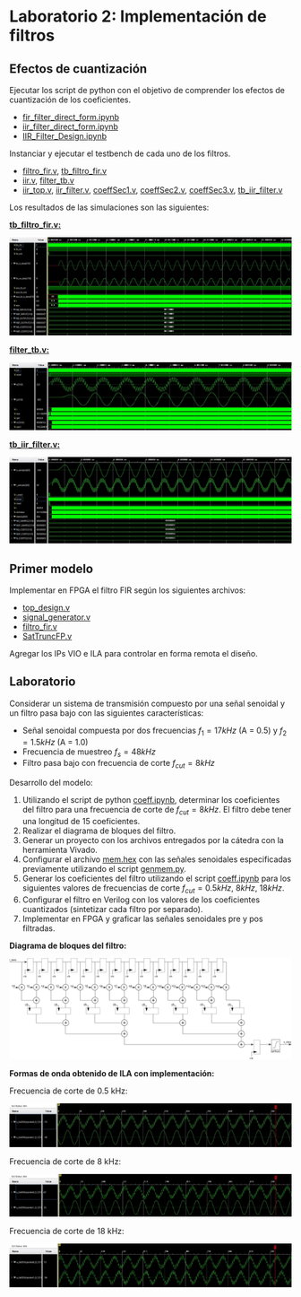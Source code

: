 # Laboratorio 2: Implementación de filtros

## Efectos de cuantización

Ejecutar los script de python con el objetivo de comprender los efectos de cuantización de los coeficientes.

- [fir_filter_direct_form.ipynb](./python/fir_filter_direct_form.ipynb)
- [iir_filter_direct_form.ipynb](./python/iir_filter_direct_form.ipynb)
- [IIR_Filter_Design.ipynb](./python/IIR_Filter_Design.ipynb)

Instanciar y ejecutar el testbench de cada uno de los filtros.

- [filtro_fir.v](./rtl/fir/filtro_fir.v), [tb_filtro_fir.v](./rtl/fir/tb_filtro_fir.v)
- [iir.v](./rtl/iir/iir.v), [filter_tb.v](./rtl/iir/filter_tb.v)
- [iir_top.v](./rtl/iirv2/iir_top.v), [iir_filter.v](./rtl/iirv2/iir_filter.v), [coeffSec1.v](./rtl/iirv2/coeffSec1.v), [coeffSec2.v](./rtl/iirv2/coeffSec2.v), [coeffSec3.v](./rtl/iirv2/coeffSec3.v), [tb_iir_filter.v](./rtl/iirv2/tb_iir_filter.v)

Los resultados de las simulaciones son las siguientes:

**[tb_filtro_fir.v:](./rtl/fir/tb_filtro_fir.v)**

![](./imgs/sim-tb_filtro_fir.jpg)

**[filter_tb.v:](./rtl/iir/filter_tb.v)**

![](./imgs/sim-filter_tb.jpg)

**[tb_iir_filter.v:](./rtl/iirv2/tb_iir_filter.v)**

![](./imgs/sim-tb_iir_filter.jpg)

## Primer modelo

Implementar en FPGA el filtro FIR según los siguientes archivos:

- [top_design.v](./rtl/impl/top_design.v)
- [signal_generator.v](./rtl/impl/signal_generator.v)
- [filtro_fir.v](./rtl/impl/filtro_fir.v)
- [SatTruncFP.v](./rtl/impl/SatTruncFP.v)

Agregar los IPs VIO e ILA para controlar en forma remota el diseño.

## Laboratorio

Considerar un sistema de transmisión compuesto por una señal senoidal y un filtro pasa bajo con las siguientes características:

- Señal senoidal compuesta por dos frecuencias $f_{1} = 17 kHz$ (A = 0.5) y $f_{2} = 1.5 kHz$ (A = 1.0)
- Frecuencia de muestreo $f_{s} = 48 kHz$
- Filtro pasa bajo con frecuencia de corte $f_{cut} = 8 kHz$

Desarrollo del modelo:

1. Utilizando el script de python [coeff.ipynb](./python/coeff.ipynb), determinar los coeficientes del filtro para una frecuencia de corte de $f_{cut} = 8 kHz$. El filtro debe tener una longitud de 15 coeficientes.
2. Realizar el diagrama de bloques del filtro.
3. Generar un proyecto con los archivos entregados por la cátedra con la herramienta Vivado.
4. Configurar el archivo [mem.hex](./rtl/impl/mem.hex) con las señales senoidales especificadas previamente utilizando el script [genmem.py](./python/genmem.py).
5. Generar los coeficientes del filtro utilizando el script [coeff.ipynb](./python/coeff.ipynb) para los siguientes valores de frecuencias de corte $f_{cut} = 0.5 kHz$, $8 kHz$, $18 kHz$.
6. Configurar el filtro en Verilog con los valores de los coeficientes cuantizados (sintetizar cada filtro por separado).
7. Implementar en FPGA y graficar las señales senoidales pre y pos filtradas.

**Diagrama de bloques del filtro:**

![](./imgs/block_diag.png)

**Formas de onda obtenido de ILA con implementación:**

Frecuencia de corte de 0.5 kHz:

![](./imgs/impl-cutoff_0_5khz.jpg)

Frecuencia de corte de 8 kHz:

![](./imgs/impl-cutoff_8khz.jpg)

Frecuencia de corte de 18 kHz:

![](./imgs/impl-cutoff_18khz.jpg)